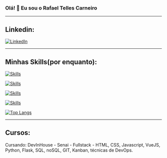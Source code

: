 
### Olá! 👋 Eu sou o Rafael Telles Carneiro
-------------------------------
## Linkedin:
[![LinkedIn](https://img.shields.io/badge/LinkedIn-0077B5?style=for-the-badge&logo=linkedin&logoColor=white)](https://www.linkedin.com/in/rafael-telles-carneiro-b74456148/)

-------------------------------

## Minhas Skills(por enquanto):
[![Skills](https://img.shields.io/badge/HTML5-E34F26?style=for-the-badge&logo=html5&logoColor=white)](https://github.com/rafatellescarneiro/Exercicios-DEVinHouse-M1S05)


[![Skills](https://img.shields.io/badge/CSS3-1572B6?style=for-the-badge&logo=css3&logoColor=white)](https://github.com/rafatellescarneiro/Exercicios-DEVinHouse-M1S05)


[![Skills](https://img.shields.io/badge/JavaScript-F7DF1E?style=for-the-badge&logo=javascript&logoColor=black)](https://github.com/rafatellescarneiro/Exercicios-DEVinHouse-M1S03)

[![Skills](https://img.shields.io/badge/Vue.js-35495E?style=for-the-badge&logo=vue.js&logoColor=4FC08D)](https://github.com/rafatellescarneiro/vue-project)


[![Top Langs](https://github-readme-stats.vercel.app/api/top-langs/?username=rafatellescarneiro&layout=compact)](https://github.com/rafatellescarneiro/github-readme-stats)

-------------------------------
## Cursos:

Cursando: 
DevInHouse - Senai - Fullstack - HTML, CSS, Javascript,
VueJS, Python, Flask, SQL, noSQL, GIT, Kanban, técnicas
de DevOps.






